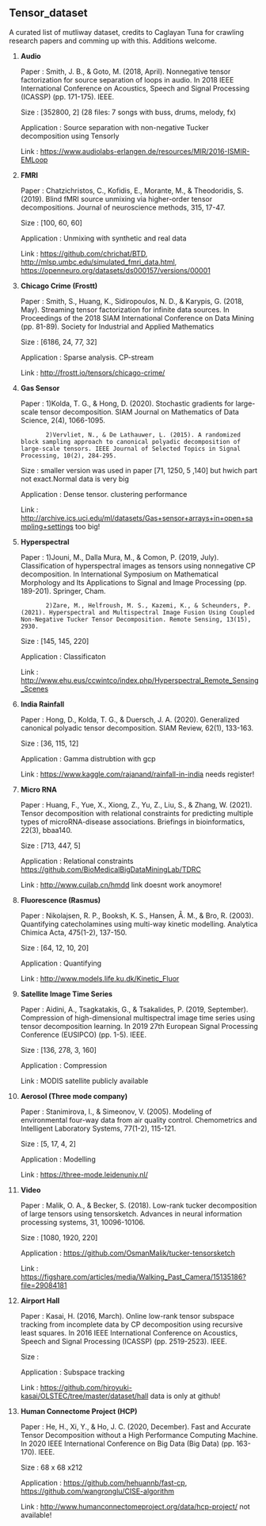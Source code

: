 ## Tensor_dataset

A curated list of mutliway dataset, credits to Caglayan Tuna for crawling research papers and comming up with this. Additions welcome.

1. **Audio**
      
      Paper : Smith, J. B., & Goto, M. (2018, April). Nonnegative tensor factorization for source separation of loops in audio. In 2018 IEEE International Conference on Acoustics, Speech and Signal Processing (ICASSP) (pp. 171-175). IEEE.

      Size : [352800, 2] (28 files: 7 songs with buss, drums, melody, fx)

      Application : Source separation with non-negative Tucker decomposition using Tensorly

      Link : https://www.audiolabs-erlangen.de/resources/MIR/2016-ISMIR-EMLoop

2. **FMRI**
      
      Paper : Chatzichristos, C., Kofidis, E., Morante, M., & Theodoridis, S. (2019). Blind fMRI source unmixing via higher-order tensor decompositions. Journal of neuroscience methods, 315, 17-47.

      Size : [100, 60, 60]

      Application : Unmixing with synthetic and real data

      Link : https://github.com/chrichat/BTD, http://mlsp.umbc.edu/simulated_fmri_data.html, https://openneuro.org/datasets/ds000157/versions/00001

3. **Chicago Crime (Frostt)**

      Paper : Smith, S., Huang, K., Sidiropoulos, N. D., & Karypis, G. (2018, May). Streaming tensor factorization for infinite data sources. In Proceedings of the 2018 SIAM International Conference on Data Mining (pp. 81-89). Society for Industrial and Applied Mathematics

      Size : [6186, 24, 77, 32]

      Application : Sparse analysis. CP-stream

      Link : http://frostt.io/tensors/chicago-crime/


4. **Gas Sensor**

      Paper : 1)Kolda, T. G., & Hong, D. (2020). Stochastic gradients for large-scale tensor decomposition. SIAM Journal on Mathematics of Data Science, 2(4), 1066-1095.

              2)Vervliet, N., & De Lathauwer, L. (2015). A randomized block sampling approach to canonical polyadic decomposition of large-scale tensors. IEEE Journal of Selected Topics in Signal Processing, 10(2), 284-295.

      Size : smaller version was used in paper [71, 1250, 5 ,140] but hwich part not exact.Normal data is very big

      Application : Dense tensor. clustering performance

      Link : http://archive.ics.uci.edu/ml/datasets/Gas+sensor+arrays+in+open+sampling+settings too big!


5. **Hyperspectral**
      
      Paper : 1)Jouni, M., Dalla Mura, M., & Comon, P. (2019, July). Classification of hyperspectral images as tensors using nonnegative CP decomposition. In International Symposium on Mathematical Morphology and Its Applications to Signal and Image Processing (pp. 189-201). Springer, Cham.

              2)Zare, M., Helfroush, M. S., Kazemi, K., & Scheunders, P. (2021). Hyperspectral and Multispectral Image Fusion Using Coupled Non-Negative Tucker Tensor Decomposition. Remote Sensing, 13(15), 2930. 

      Size : [145, 145, 220]

      Application : Classificaton

      Link : http://www.ehu.eus/ccwintco/index.php/Hyperspectral_Remote_Sensing_Scenes


6. **India Rainfall**

      Paper : Hong, D., Kolda, T. G., & Duersch, J. A. (2020). Generalized canonical polyadic tensor decomposition. SIAM Review, 62(1), 133-163.

      Size : [36, 115, 12]

      Application : Gamma distrubtion with gcp

      Link : https://www.kaggle.com/rajanand/rainfall-in-india needs register!

7. **Micro RNA**

      Paper : Huang, F., Yue, X., Xiong, Z., Yu, Z., Liu, S., & Zhang, W. (2021). Tensor decomposition with relational constraints for predicting multiple types of microRNA-disease associations. Briefings in bioinformatics, 22(3), bbaa140.

      Size : [713, 447, 5]

      Application : Relational constraints https://github.com/BioMedicalBigDataMiningLab/TDRC

      Link : http://www.cuilab.cn/hmdd link doesnt work anoymore!

8. **Fluorescence (Rasmus)**

      Paper : Nikolajsen, R. P., Booksh, K. S., Hansen, Å. M., & Bro, R. (2003). Quantifying catecholamines using multi-way kinetic modelling. Analytica Chimica Acta, 475(1-2), 137-150.

      Size : [64, 12, 10, 20]

      Application : Quantifying

      Link : http://www.models.life.ku.dk/Kinetic_Fluor

9. **Satellite Image Time Series**

      Paper : Aidini, A., Tsagkatakis, G., & Tsakalides, P. (2019, September). Compression of high-dimensional multispectral image time series using tensor decomposition learning. In 2019 27th European Signal Processing Conference (EUSIPCO) (pp. 1-5). IEEE.

      Size : [136, 278, 3, 160]

      Application : Compression

      Link : MODIS satellite publicly available

10. **Aerosol (Three mode company)**

      Paper : Stanimirova, I., & Simeonov, V. (2005). Modeling of environmental four-way data from air quality control. Chemometrics and Intelligent Laboratory Systems, 77(1-2), 115-121.

      Size : [5, 17, 4, 2]

      Application : Modelling

      Link : https://three-mode.leidenuniv.nl/

11. **Video**

      Paper : Malik, O. A., & Becker, S. (2018). Low-rank tucker decomposition of large tensors using tensorsketch. Advances in neural information processing systems, 31, 10096-10106.

      Size : [1080, 1920, 220]

      Application : https://github.com/OsmanMalik/tucker-tensorsketch

      Link : https://figshare.com/articles/media/Walking_Past_Camera/15135186?file=29084181

12. **Airport Hall**

      Paper : Kasai, H. (2016, March). Online low-rank tensor subspace tracking from incomplete data by CP decomposition using recursive least squares. In 2016 IEEE International Conference on Acoustics, Speech and Signal Processing (ICASSP) (pp. 2519-2523). IEEE.

      Size :

      Application : Subspace tracking

      Link : https://github.com/hiroyuki-kasai/OLSTEC/tree/master/dataset/hall data is only at github!

13. **Human Connectome Project (HCP)**

      Paper : He, H., Xi, Y., & Ho, J. C. (2020, December). Fast and Accurate Tensor Decomposition without a High Performance Computing Machine. In 2020 IEEE International Conference on Big Data (Big Data) (pp. 163-170). IEEE.

      Size : 68 x 68 x212

      Application : https://github.com/hehuannb/fast-cp, https://github.com/wangronglu/CISE-algorithm

      Link : http://www.humanconnectomeproject.org/data/hcp-project/
not available!

